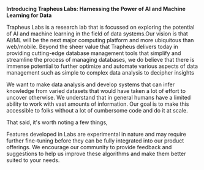 **Introducing Trapheus Labs: Harnessing the Power of AI and Machine Learning for Data**

Trapheus Labs is a research lab that is focussed on exploring the potential of AI and machine learning in the field of data systems.Our vision is that AI/ML will be the next major computing platform and more ubiquitous than web/mobile. Beyond the sheer value that Trapheus delivers today in providing cutting-edge database management tools that simplify and streamline the process of managing  databases, we  do believe that there is immense potential to further optimize and automate various aspects of data management such as simple to complex data analysis to decipher insights

We want to make data analysis and develop systems that can infer knowledge from varied datasets that would have taken a lot of effort to uncover otherwise. We understand that in general humans have a limited ability to work with vast amounts of information. Our goal is to make this accessible to folks without a lot of cumbersome code and do it at scale.

That said, it's worth noting a few things,

Features developed in  Labs are experimental in nature and may require further fine-tuning before they can be fully integrated into our product offerings. We encourage our community to provide feedback and suggestions to help us improve these algorithms and make them better suited to your needs.





